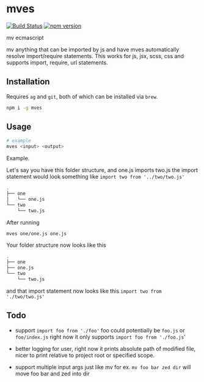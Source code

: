 # mves

[![Build Status](https://travis-ci.org/esayemm/mves.svg?branch=master)](https://travis-ci.org/esayemm/mves)
[![npm version](https://badge.fury.io/js/mves.svg)](https://badge.fury.io/js/mves)

mv ecmascript

mv anything that can be imported by js and have mves automatically resolve import/require statements. This works for js, jsx, scss, css and supports import, require, url statements.

## Installation

Requires `ag` and `git`, both of which can be installed via `brew`.

```sh
npm i -g mves
```

## Usage

```sh
# example
mves <input> <output>
```

Example.

Let's say you have this folder structure, and one.js imports two.js the import statement would look something like `import two from '../two/two.js'`

```sh
.
├── one
│   └── one.js
└── two
    └── two.js
```

After running

```sh
mves one/one.js one.js
```

Your folder structure now looks like this

```sh
.
├── one
├── one.js
└── two
    └── two.js
```

and that import statement now looks like this `import two from './two/two.js'`

## Todo

- support `import foo from './foo'` foo could potentially be `foo.js` or `foo/index.js` right now it only supports `import foo from './foo.js`'

- better logging for user, right now it prints absolute path of modified file, nicer to print relative to project root or specified scope.

- support multiple input args just like mv for ex. `mv foo bar zed dir` will move foo bar and zed into dir